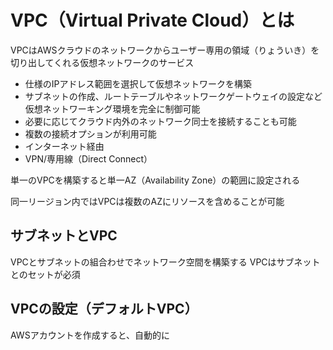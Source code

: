 # VPC（Virtual Private Cloud）とは
VPCはAWSクラウドのネットワークからユーザー専用の領域（りょういき）を切り出してくれる仮想ネットワークのサービス

- 仕様のIPアドレス範囲を選択して仮想ネットワークを構築
- サブネットの作成、ルートテーブルやネットワークゲートウェイの設定など仮想ネットワーキング環境を完全に制御可能
- 必要に応じてクラウド内外のネットワーク同士を接続することも可能
- 複数の接続オプションが利用可能
 - インターネット経由
 - VPN/専用線（Direct Connect）

単一のVPCを構築すると単一AZ（Availability Zone）の範囲に設定される

同一リージョン内ではVPCは複数のAZにリソースを含めることが可能

## サブネットとVPC
VPCとサブネットの組合わせでネットワーク空間を構築する
VPCはサブネットとのセットが必須

## VPCの設定（デフォルトVPC）
AWSアカウントを作成すると、自動的に